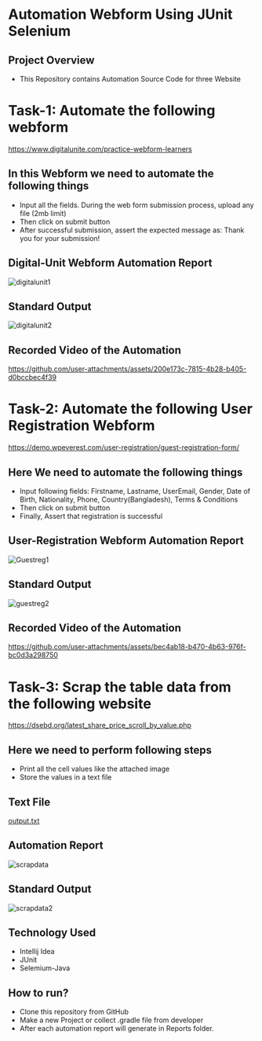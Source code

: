 # Automation Webform Using JUnit Selenium
## Project Overview
- This Repository contains Automation Source Code for three Website
# Task-1: Automate the following webform
  https://www.digitalunite.com/practice-webform-learners
## In this Webform we need to automate the following things
- Input all the fields. During the web form submission process, upload any file (2mb limit)
- Then click on submit button
- After successful submission, assert the expected message as: Thank you for your submission!
## Digital-Unit Webform Automation Report
![digitalunit1](https://github.com/user-attachments/assets/a9c99cb3-4668-46a7-b330-cb43eb3ae71f)
## Standard Output
![digitalunit2](https://github.com/user-attachments/assets/8c7c62d9-0b99-4494-a5b2-bf6c346d382c)
## Recorded Video of the Automation
https://github.com/user-attachments/assets/200e173c-7815-4b28-b405-d0bccbec4f39

# Task-2: Automate the following User Registration Webform
https://demo.wpeverest.com/user-registration/guest-registration-form/
## Here We need to automate the following things
- Input following fields: Firstname, Lastname, UserEmail, Gender, Date of Birth, Nationality, Phone, Country(Bangladesh), Terms & Conditions
- Then click on submit button
- Finally, Assert that registration is successful
## User-Registration Webform Automation Report
![Guestreg1](https://github.com/user-attachments/assets/ac0b4462-572e-42ac-96a9-6d2a0cd8ecd4)
## Standard Output
![guestreg2](https://github.com/user-attachments/assets/8e602053-add3-46d1-9c85-3696169e655b)
## Recorded Video of the Automation
https://github.com/user-attachments/assets/bec4ab18-b470-4b63-976f-bc0d3a298750

# Task-3:  Scrap the table data from the following website
https://dsebd.org/latest_share_price_scroll_by_value.php
## Here we need to perform following steps
- Print all the cell values like the attached image
- Store the values in a text file
## Text File
[output.txt](https://github.com/user-attachments/files/19822573/output.txt)
## Automation Report
![scrapdata](https://github.com/user-attachments/assets/f8aac08a-0567-40d1-8bdf-54797a776288)
## Standard Output
![scrapdata2](https://github.com/user-attachments/assets/a909e808-9a5d-472d-a71e-b15b4cf3f61e)

## Technology Used
- Intellij Idea
- JUnit
- Selemium-Java
## How to run?
- Clone this repository from GitHub
- Make a new Project or collect .gradle file from developer
- After each automation report will generate in Reports folder.







